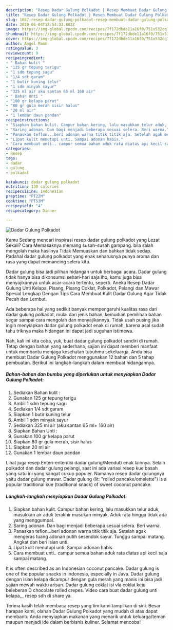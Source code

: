 ```yaml
---
description: "Resep Dadar Gulung Polkadot | Resep Membuat Dadar Gulung Polkadot Yang Enak Dan Mudah"
title: "Resep Dadar Gulung Polkadot | Resep Membuat Dadar Gulung Polkadot Yang Enak Dan Mudah"
slug: 1087-resep-dadar-gulung-polkadot-resep-membuat-dadar-gulung-polkadot-yang-enak-dan-mudah
date: 2020-06-04T18:54:33.802Z
image: https://img-global.cpcdn.com/recipes/7f172dbde11a16f0/751x532cq70/dadar-gulung-polkadot-foto-resep-utama.jpg
thumbnail: https://img-global.cpcdn.com/recipes/7f172dbde11a16f0/751x532cq70/dadar-gulung-polkadot-foto-resep-utama.jpg
cover: https://img-global.cpcdn.com/recipes/7f172dbde11a16f0/751x532cq70/dadar-gulung-polkadot-foto-resep-utama.jpg
author: Angel Mann
ratingvalue: 3
reviewcount: 9
recipeingredient:
- " Bahan kulit "
- "125 gr tepung terigu"
- "1 sdm tepung sagu"
- "1/4 sdt garam"
- "1 butir kuning telur"
- "1 sdm minyak sayur"
- "325 ml air aku santan 65 ml 160 air"
- " Bahan Unti "
- "100 gr kelapa parut"
- "80 gr gula merah sisir halus"
- "20 ml air"
- "1 lembar daun pandan"
recipeinstructions:
- "Siapkan bahan kulit. Campur bahan kering, lalu masukkan telur aduk, masukkan air aduk terakhir masukan minyak. Aduk rata hingga tidak ada yang menggumpal."
- "Saring adonan. Dan bagi menjadi beberapa sesuai selera. Beri warna."
- "Panaskan teflon...beri adonan warna titik titik aja. Setelah agak mengeras tuang adonan putih sesendok sayur. Tunggu sampai matang. Angkat dan beri isian unti."
- "Lipat kulit menutupi unti. Sampai adonan habis."
- "Cara membuat unti.. campur semua bahan aduk rata diatas api kecil saja sampai matang."
categories:
- Resep
tags:
- dadar
- gulung
- polkadot

katakunci: dadar gulung polkadot 
nutrition: 130 calories
recipecuisine: Indonesian
preptime: "PT22M"
cooktime: "PT53M"
recipeyield: "4"
recipecategory: Dinner

---
```



![Dadar Gulung Polkadot](https://img-global.cpcdn.com/recipes/7f172dbde11a16f0/751x532cq70/dadar-gulung-polkadot-foto-resep-utama.jpg)

Kamu Sedang mencari inspirasi resep dadar gulung polkadot yang Lezat Sekali? Cara Memasaknya memang susah-susah gampang. bila salah mengolah maka hasilnya Tidak Memuaskan dan bahkan tidak sedap. Padahal dadar gulung polkadot yang enak seharusnya punya aroma dan rasa yang dapat memancing selera kita.

Dadar gulung bisa jadi pilihan hidangan untuk berbagai acara. Dadar gulung tidak hanya bisa dikonsumsi sehari-hari saja lho, kamu juga bisa menyajikannya untuk acar-acara tertentu, seperti. Aneka Resep Dadar Gulung Unti Kelapa, Pisang, Pisang Coklat, Polkadot, Pelangi dan Mawar Spesial Lengkap Dengan Tips Cara Membuat Kulit Dadar Gulung Agar Tidak Pecah dan Lembut.

Ada beberapa hal yang sedikit banyak mempengaruhi kualitas rasa dari dadar gulung polkadot, mulai dari jenis bahan, kemudian pemilihan bahan segar sampai cara mengolah dan menyajikannya. Tidak usah pusing jika ingin menyiapkan dadar gulung polkadot enak di rumah, karena asal sudah tahu triknya maka hidangan ini dapat jadi suguhan istimewa.


Nah, kali ini kita coba, yuk, buat dadar gulung polkadot sendiri di rumah. Tetap dengan bahan yang sederhana, sajian ini dapat memberi manfaat untuk membantu menjaga kesehatan tubuhmu sekeluarga. Anda bisa membuat Dadar Gulung Polkadot menggunakan 12 bahan dan 5 tahap pembuatan. Berikut ini langkah-langkah dalam membuat hidangannya.

<!--inarticleads1-->

##### Bahan-bahan dan bumbu yang diperlukan untuk menyiapkan Dadar Gulung Polkadot:

1. Sediakan  Bahan kulit :
1. Gunakan 125 gr tepung terigu
1. Ambil 1 sdm tepung sagu
1. Sediakan 1/4 sdt garam
1. Siapkan 1 butir kuning telur
1. Ambil 1 sdm minyak sayur
1. Sediakan 325 ml air (aku santan 65 ml+ 160 air)
1. Siapkan  Bahan Unti :
1. Gunakan 100 gr kelapa parut
1. Siapkan 80 gr gula merah, sisir halus
1. Siapkan 20 ml air
1. Gunakan 1 lembar daun pandan


Lihat juga resep Enten-enten(isi dadar gulung/Mendut) enak lainnya. Selain polkadot dan dadar gulung pelangi, saat ini ada variasi resep kue basah yang satu ini yang sangat cukup populer. Namanya resep dadar gulungnya yaitu dadar gulung mawar. Dadar gulung (lit: &#34;rolled pancake/omelette&#34;) is a popular traditional kue (traditional snack) of sweet coconut pancake. 

<!--inarticleads2-->

##### Langkah-langkah menyiapkan Dadar Gulung Polkadot:

1. Siapkan bahan kulit. Campur bahan kering, lalu masukkan telur aduk, masukkan air aduk terakhir masukan minyak. Aduk rata hingga tidak ada yang menggumpal.
1. Saring adonan. Dan bagi menjadi beberapa sesuai selera. Beri warna.
1. Panaskan teflon...beri adonan warna titik titik aja. Setelah agak mengeras tuang adonan putih sesendok sayur. Tunggu sampai matang. Angkat dan beri isian unti.
1. Lipat kulit menutupi unti. Sampai adonan habis.
1. Cara membuat unti.. campur semua bahan aduk rata diatas api kecil saja sampai matang.


It is often described as an Indonesian coconut pancake. Dadar gulung is one of the popular snacks in Indonesia, especially in Java. Dadar gulung dengan isian kelapa dicampur dengan gula merah yang manis ini bisa jadi sajian mewah waktu arisan. Dadar gulung coklat isi vla coklat keju beleberan D chocolate rolled crepes. Video cara buat dadar gulung unti kelapa,,, resep sdh di share ya. 

Terima kasih telah membaca resep yang tim kami tampilkan di sini. Besar harapan kami, olahan Dadar Gulung Polkadot yang mudah di atas dapat membantu Anda menyiapkan makanan yang menarik untuk keluarga/teman maupun menjadi ide dalam berbisnis kuliner. Selamat mencoba!
